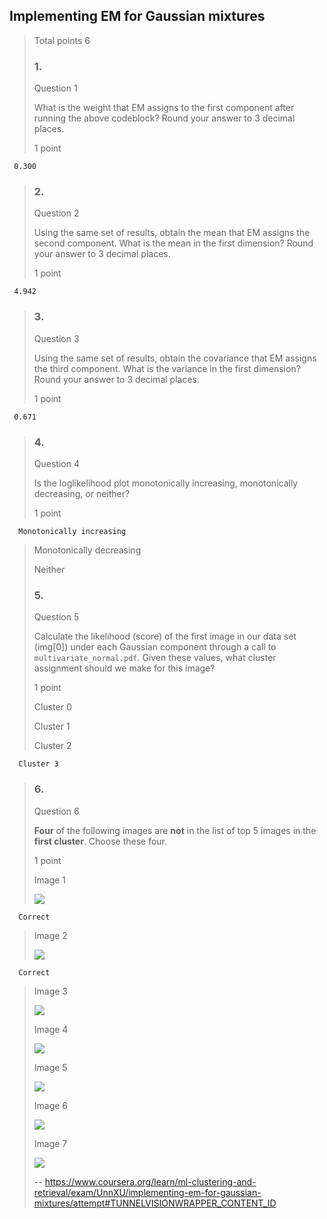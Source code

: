 ## Implementing EM for Gaussian mixtures
> 
> Total points 6
> 
> ### 1.
> 
> Question 1
> 
> What is the weight that EM assigns to the first component after running the above codeblock? Round your answer to 3 decimal places.
> 
> 1 point
> 

     0.300
> 
> ### 2.
> 
> Question 2
> 
> Using the same set of results, obtain the mean that EM assigns the second component. What is the mean in the first dimension? Round your answer to 3 decimal places.
> 
> 1 point
> 

     4.942
> 
> ### 3.
> 
> Question 3
> 
> Using the same set of results, obtain the covariance that EM assigns the third component. What is the variance in the first dimension? Round your answer to 3 decimal places.
> 
> 1 point
> 

     0.671
> 
> ### 4.
> 
> Question 4
> 
> Is the loglikelihood plot monotonically increasing, monotonically decreasing, or neither?
> 
> 1 point
> 

      Monotonically increasing 
> 
>  Monotonically decreasing 
> 
>  Neither 
> 
> ### 5.
> 
> Question 5
> 
> Calculate the likelihood (score) of the first image in our data set (img[0]) under each Gaussian component through a call to `multivariate_normal.pdf`. Given these values, what cluster assignment should we make for this image?
> 
> 1 point
> 
>  Cluster 0 
> 
>  Cluster 1 
> 
>  Cluster 2 
> 

      Cluster 3 
> 
> ### 6.
> 
> Question 6
> 
> **Four** of the following images are **not** in the list of top 5 images in the **first cluster**. Choose these four.
> 
> 1 point
> 
>  Image 1
> 
> ![](https://d3c33hcgiwev3.cloudfront.net/imageAssetProxy.v1/8jt0GI3SEea4XAqR8EpoMw_a80c51950292f316db6999e7a8c63501_ANd9GcRuM9jj0NZmoAvB5jMOtCg01f-Ng27IjKjCMX_1cqa9rKk4gqOt.jpg?expiry=1657843200000&hmac=wDAQk6sQMZnr7Ys8zOa4iOyLjfw790OQBkbeYiqscxY) 

      Correct
> 
>  Image 2
> 
> ![](https://d3c33hcgiwev3.cloudfront.net/imageAssetProxy.v1/UhifLI3TEea4XAqR8EpoMw_68b8546c2f0e3f6d9ef04a3ed958a9d1_ANd9GcT852qrQI1RcoAd9-3xnqMPC37O-2cfwHHZiRKSd8ek0PoZ5fA0dg.jpg?expiry=1657843200000&hmac=7XeFNmpEXM_tok7CIv2GZPR-zfH5gQFd8i8lcoY-xio) 

      Correct
> 
>  Image 3
> 
> ![](https://d3c33hcgiwev3.cloudfront.net/imageAssetProxy.v1/gja9fo3TEea7Xg7ev7rZkQ_a7010f931d59651ebf66a09fc0a6a7b1_ANd9GcQHd24C1XCc_Yk0g2Co75Il2vnze29GXLZEj8x9ut76iFEb3SvIpw.jpg?expiry=1657843200000&hmac=EskgUYU-H10wgiUfsLxdTx0GdslEsqZAAYOwRCRBf88) 
> 
>  Image 4
> 
> ![](https://d3c33hcgiwev3.cloudfront.net/imageAssetProxy.v1/Ly0mV43UEea0sQoj9h_9jQ_620d84b1853375f193dd527ca984ab10_ANd9GcTtUbQ7FRfFRLZ6I9bQElBVx7MYfx6a3rPLcrUrGSPwzY40wP9tiA.jpg?expiry=1657843200000&hmac=LRY8AIUpG6L4N5BRm3UwD68SDhaVEfwQuNTztf8_lGY) 
> 
>  Image 5
> 
> ![](https://d3c33hcgiwev3.cloudfront.net/imageAssetProxy.v1/0_9dnY3UEea7Xg7ev7rZkQ_23181f65e67404e1807af3f4a3e0b73f_ANd9GcTGWO6pnQzfs0rffCsdiz7puprjB5hTm--LYws1ju7VuyBvyqDB_g.jpg?expiry=1657843200000&hmac=6cI8hSQnLF5bT11Qz6xUKMaOVQcgm1alZY6a6w8T6l8) 
> 
>  Image 6
> 
> ![](https://d3c33hcgiwev3.cloudfront.net/imageAssetProxy.v1/RblI_I3VEea9qA4Z6lKA3Q_345ccb519a0dda1dc82cf0c60c74544c_ANd9GcRNqNFV9XD8qS8ed-r0a61AUeDqZXSDL93sRqNzOWecjAVBI0czoA.jpg?expiry=1657843200000&hmac=Qwp_hEsAjuVcLbqRaEl7SQEzXH0i1v6a4Kz_qW4T4No) 
> 
>  Image 7
> 
> ![](https://d3c33hcgiwev3.cloudfront.net/imageAssetProxy.v1/VV7ewI3VEeaapgob0rvkxw_f07c2ef737619db0e6670c55f5cbde2b_ANd9GcRb8NpM-WDNu3Y9jxvbruIdbG0cO2k00D7R0qeWOtRj5uMinpyi.jpg?expiry=1657843200000&hmac=rHM-AVsCj9s83RoN58Nnvh_-TF1u357u0V_0iopnAnE)
>
> -- https://www.coursera.org/learn/ml-clustering-and-retrieval/exam/UnnXU/implementing-em-for-gaussian-mixtures/attempt#TUNNELVISIONWRAPPER_CONTENT_ID
